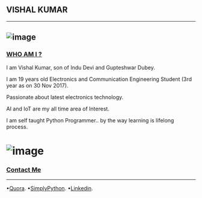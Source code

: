 ## VISHAL KUMAR
-----------------


![image](https://qph.ec.quoracdn.net/main-qimg-79d77e3edbad4e35785402b59ce42b91-c)
-----------------------------------------------------------------------------------
### [WHO AM I ?](#WhoamI)
I am Vishal Kumar, son of Indu Devi and Gupteshwar Dubey. 

I am 19 years old Electronics and Communication Engineering Student (3rd year as on 30 Nov 2017).   

Passionate about latest electronics technology.  

AI and IoT are my all time area of Interest.  

I am self taught Python Programmer.. by the way learning is lifelong process.  

![image](https://qph.fs.quoracdn.net/main-thumb-113402770-200-agpgpkvhzjjshtivxogrhwsfhnewqzno.jpeg)
======================================================================================================

### [Contact Me](#ContactMe)
------------------------------
 •[Quora](https://www.quora.com/profile/Vishal-566).
 •[SimplyPython](https://simplypython.quora.com).
 •[Linkedin](https://www.linkedin.com/in/the-vishal).
